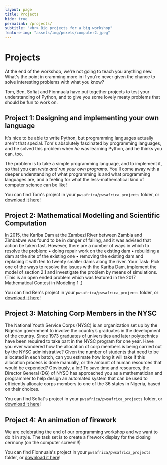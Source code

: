 ```yaml
---
layout: page
title: Projects
hide: true
permalink: /projects/
subtitle: "<hr> Big projects for a big workshop"
feature-img: "assets/img/pexels/computer2.jpeg"
---
```

<link rel="stylesheet" href="/assets/css/style.css">

# Projects

At the end of the workshop, we're not going to teach you anything new. What's the point in cramming more in if you're never given the chance to solve interesting problems with what you know?

Tom, Ben, Sofiat and Fionnuala have put together projects to test your understanding of Python, and to give you some lovely meaty problems that should be fun to work on.

## Project 1: Designing and implementing your own language
<!-- Tom's project description -->

It's nice to be able to write Python, but programming languages actually aren't that special. Tom's absolutely fascinated by programming languages, and he solved this problem when *he* was learning Python, and he thinks you can, too.

The problem is to take a simple programming language, and to implement it, so that you can *write and run your own programs*. You'll come away with a deeper understanding of what programming is and what programming languages are, and a feeling for what the less-mathematical kind of computer science can be like!

You can find Tom's project in your `pwsafrica/pwsafrica_projects` folder, or [download it here]({{site.baseurl}}/assets/language_project.pdf)!



## Project 2: Mathematical Modelling and Scientific Computation
<!-- Ben's project description -->
In 2015, the Kariba Dam at the Zambezi River between Zambia and Zimbabwe
was found to be in danger of failing, and it was advised that action be taken
fast. However, there are a number of ways in which to resolve the problem:
• doing repair work on the existing dam
• rebuilding a dam at the site of the existing one
• removing the existing dam and replacing it with ten to twenty smaller
dams along the river.
Your Task: Pick one of the ways to resolve the issues with the Kariba Dam,
implement the model of section 2.1 and investigate the problem by means of
simulations. (This is an open ended problem which was featured in the 2017
Mathematical Contest in Modeling 1 .)


You can find Ben's project in your `pwsafrica/pwsafrica_projects` folder, or [download it here]({{site.baseurl}}/assets/modelling_project.pdf)!



## Project 3: Matching Corp Members in the NYSC
<!-- Sofiat's project description -->

The National Youth Service Corps (NYSC) is an organization set up by the Nigerian government
to involve the country’s graduates in the development of the country. Since 1973 graduates of
universities and later polytechnics have been required to take part in the NYSC program for one
year. Have you ever wondered how the allocation of corp members is being carried out by the
NYSC administrative? Given the number of students that need to be allocated in each batch,
can you estimate how long it will take if this allocation process is done manually, or the amount
of human resources that would be expended? Obviously, a lot! To save time and resources, the
Director General (DG) of NYSC has approached you as a mathematician and programmer to help
design an automated system that can be used to efficiently allocate corps members to one of the
36 states in Nigeria, based on their choices.

You can find Sofiat's project in your `pwsafrica/pwsafrica_projects` folder, or [download it here]({{site.baseurl}}/assets/matching_project.zip)!

## Project 4: An animation of firework
<!-- Fionnuala's project description -->

We are celebrating the end of our programming workshop and we want to do it in style. The task set is to create a firework display for the closing cermony (on the computer screen!!!)



You can find Fionnuala's project in your `pwsafrica/pwsafrica_projects` folder, or [download it here]({{site.baseurl}}/assets/fireworks_project.zip)!

